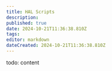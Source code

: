 ```yaml
---
title: HAL Scripts
description: 
published: true
date: 2024-10-21T11:36:38.810Z
tags: 
editor: markdown
dateCreated: 2024-10-21T11:36:38.810Z
---
```


todo: content